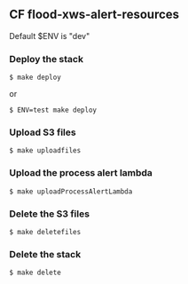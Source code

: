 ## CF flood-xws-alert-resources

Default $ENV is "dev"

### Deploy the stack
`$ make deploy`

or

`$ ENV=test make deploy`

### Upload S3 files
`$ make uploadfiles`

### Upload the process alert lambda
`$ make uploadProcessAlertLambda`

### Delete the S3 files
`$ make deletefiles`

### Delete the stack
`$ make delete`
